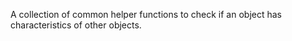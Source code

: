 A collection of common helper functions to check if an object has characteristics of other objects.

